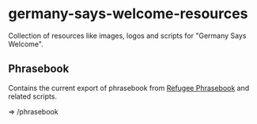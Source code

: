 # germany-says-welcome-resources

Collection of resources like images, logos and scripts for "Germany Says Welcome".

## Phrasebook

Contains the current export of phrasebook from [Refugee Phrasebook](http://www.refugeephrasebook.de) and
related scripts.

=> /phrasebook
